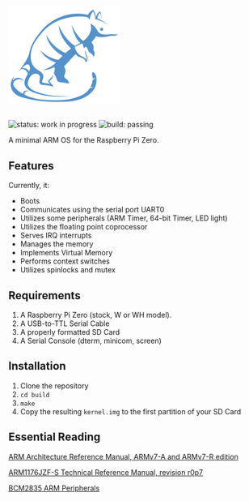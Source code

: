 ![ARMadillo logo](logo.png)

##

![status: work in progress](https://img.shields.io/badge/status-work%20in%20progress-orange)
![build: passing](https://img.shields.io/badge/build-passing-green)

A minimal ARM OS for the Raspberry Pi Zero.

## Features

Currently, it:

* Boots
* Communicates using the serial port UART0
* Utilizes some peripherals (ARM Timer, 64-bit Timer, LED light)
* Utilizes the floating point coprocessor
* Serves IRQ interrupts
* Manages the memory
* Implements Virtual Memory
* Performs context switches
* Utilizes spinlocks and mutex

## Requirements

1. A Raspberry Pi Zero (stock, W or WH model).
2. A USB-to-TTL Serial Cable
3. A properly formatted SD Card
4. A Serial Console (dterm, minicom, screen)

## Installation

1. Clone the repository
2. `cd build`
3. `make`
4. Copy the resulting `kernel.img` to the first partition of your SD Card

## Essential Reading

[ARM Architecture Reference Manual, ARMv7-A and ARMv7-R edition](https://static.docs.arm.com/ddi0406/c/DDI0406C_C_arm_architecture_reference_manual.pdf)

[ARM1176JZF-S Technical Reference Manual, revision r0p7](http://infocenter.arm.com/help/topic/com.arm.doc.ddi0301h/DDI0301H_arm1176jzfs_r0p7_trm.pdf)

[BCM2835 ARM Peripherals](https://www.raspberrypi.org/documentation/hardware/raspberrypi/bcm2835/BCM2835-ARM-Peripherals.pdf)
